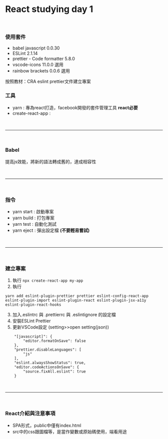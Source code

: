 # React studying day 1  
</br>
  
### 使用套件
- babel javascript 0.0.30  
- ESLint 2.1.14  
- prettier - Code formatter 5.8.0  
- vscode-icons 11.0.0 選用  
- rainbow brackets 0.0.6 選用  
  
按照教材：CRA eslint prettier文件建立專案

### 工具
- yarn : 專為react打造，facebook開發的套件管理工具  **react必要**
- create-react-app : 
    
</br>
  
  ***  
</br>
  
### Babel  
提高js效能，將新的語法轉成舊的，達成相容性

</br>
  
  ***  
</br>
  
### 指令
- yarn start : 啟動專案  
- yarn build : 打包專案  
- yarn test : 自動化測試  
- yarn eject : 彈出設定檔 **(不要輕易嘗試)**  

</br>
  
  ***  
</br>

### 建立專案
1. 執行 `npx create-react-app my-app`    
2. 執行 
```
yarn add eslint-plugin-prettier prettier eslint-config-react-app eslint-plugin-import eslint-plugin-react eslint-plugin-jsx-a11y eslint-plugin-react-hooks
```  
3. 加入.eslintrc 與 .prettierrc 與 .eslintignore 的設定檔
4. 安裝ESLint Prettier
5. 更新VSCode設定 (setting>>open setting(json))
```"editor.formatOnSave": true,
    "[javascript]": {
        "editor.formatOnSave": false
    },
    "prettier.disableLanguages": [
        "js"
    ],
    "eslint.alwaysShowStatus": true,
    "editor.codeActionsOnSave": {
        "source.fixAll.eslint": true
    }
```  
</br>
  
  ***  
</br>

### React介紹與注意事項
- SPA形式，public中僅有index.html
- src中的css跟圖檔等，是當作變數或原始碼使用，端看用途



